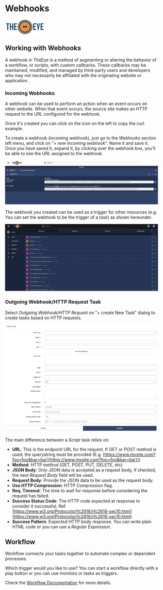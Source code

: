 # Webhooks

[![theeye.io](../images/logo-theeye-theOeye-logo2.png)](https://theeye.io/en/index.html)

## Working with Webhooks
A webhook in TheEye is a method of augmenting or altering the behavior of a workflow, or scripts, with custom callbacks. These callbacks may be maintained, modified, and managed by third-party users and developers who may not necessarily be affiliated with the originating website or application. 

### Incoming Webhooks
A webhook can be used to perform an action when an event occurs on other website. When that event occurs, the source site makes an HTTP request to the URL configured for the webhook.

Once it's created you can click on the icon on the left to copy the curl example.

To create a webhook \(incoming webhook\), just go to the _Webhooks_ section left menu, and click on "_+ new Incoming webhook_". Name it and save it. Once you have saved it, expand it, by clicking over the webhook box, you'll be able to see the URL assigned to the webhook.

![webhook expanded](../images/webhookexpanded.jpg)

The webhook you created can be used as a trigger for other resources \(e.g. You can set the webhook to be the trigger of a task\) as shown hereunder.

![webhook](../images/webhook.gif)

### Outgoing Webhook/HTTP Request Task

Select _Outgoing Webhook/HTTP Request_ on "+ create New Task" dialog to create tasks based on HTTP requests. 

![](../images/webrequesttask.jpg)

The main difference between a _Script_ task relies on:

* **URL**: This is the endpoint URL for the request. If GET or POST method is used, the querystring must be provided \(E.g. [https://www.mysite.com?foo=foo&bar=bar](https://www.mysite.com?foo=foo&bar=bar)\)
* **Method**:  HTTP method \(GET, POST, PUT, DELETE, etc\)
* **JSON Body**: Only JSON data is accepted as a request body, if checked, the next _Request Body_ field will be used.
* **Request Body**: Provide the JSON data to be used as the request body.
* **Use HTTP Compression**: HTTP Compression flag.
* **Req. Timeout**:  The time to wait for response before considering the request has failed.
* **Success Status Code**: The HTTP code expected at response to consider it successful. Ref. [https://www.w3.org/Protocols/rfc2616/rfc2616-sec10.html](https://www.w3.org/Protocols/rfc2616/rfc2616-sec10.html)
* **Success Pattern**:  Expected HTTP body response. You can write plain HTML code or you can use a _Regular Expression_.

## Workflow

Workflow connects your tasks together to automate complex or dependent processes.

Which trigger would you like to use? You can start a workflow directly with a play button or you can use monitors or tasks as triggers.

Check the [Workflow Documentation](/core-concepts/tasks/tasks_workflows/) for more details.
